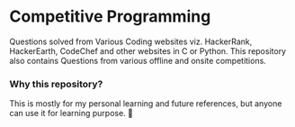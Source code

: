 # Competitive Programming

Questions solved from Various Coding websites viz. HackerRank, HackerEarth, CodeChef and other websites in C or Python. This repository also contains Questions from various offline and onsite competitions.

### Why this repository?
This is mostly for my personal learning and future references, but anyone can use it for learning purpose. 🍻
